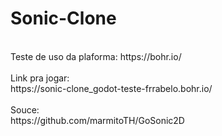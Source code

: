 # Sonic-Clone<br>
<br>
Teste de uso da plaforma: https://bohr.io/ <br>
<br>
Link pra jogar:<br>
https://sonic-clone_godot-teste-frrabelo.bohr.io/<br>
<br>
Souce:<br>
https://github.com/marmitoTH/GoSonic2D

